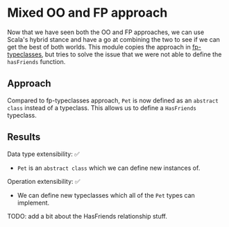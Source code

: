# Mixed OO and FP approach

Now that we have seen both the OO and FP approaches, we can use Scala's hybrid stance and have a go at combining the two to see if we can get the best of both worlds. This module copies the approach in [fp-typeclasses](../fp-typeclasses/README.md), but tries to solve the issue that we were not able to define the `hasFriends` function.

## Approach

Compared to fp-typeclasses approach, `Pet` is now defined as an `abstract class` instead of a typeclass. This allows us to define a `HasFriends` typeclass.

## Results

Data type extensibility: ✅
- `Pet` is an `abstract class` which we can define new instances of.

Operation extensibility: ✅
- We can define new typeclasses which all of the `Pet` types can implement.

TODO: add a bit about the HasFriends relationship stuff.
